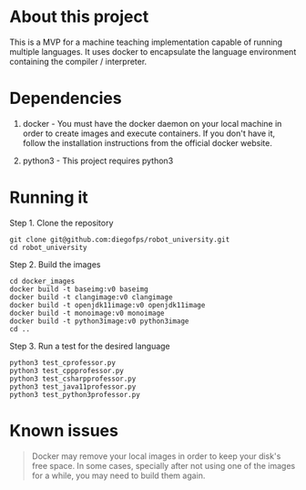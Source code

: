 # About this project

This is a MVP for a machine teaching implementation capable of running multiple languages. It uses docker to encapsulate the language environment containing the compiler / interpreter.

# Dependencies

1. docker - You must have the docker daemon on your local machine in order to create images and execute containers. If you don't have it, follow the installation instructions from the official docker website.

2. python3 - This project requires python3

# Running it

Step 1. Clone the repository

```shell
git clone git@github.com:diegofps/robot_university.git
cd robot_university
```

Step 2. Build the images

```shell
cd docker_images
docker build -t baseimg:v0 baseimg
docker build -t clangimage:v0 clangimage
docker build -t openjdk11image:v0 openjdk11image
docker build -t monoimage:v0 monoimage
docker build -t python3image:v0 python3image
cd ..
```

Step 3. Run a test for the desired language

```shell
python3 test_cprofessor.py
python3 test_cppprofessor.py
python3 test_csharpprofessor.py
python3 test_java11professor.py
python3 test_python3professor.py
```

# Known issues

> Docker may remove your local images in order to keep your disk's free space. In some cases, specially after not using one of the images for a while, you may need to build them again.
